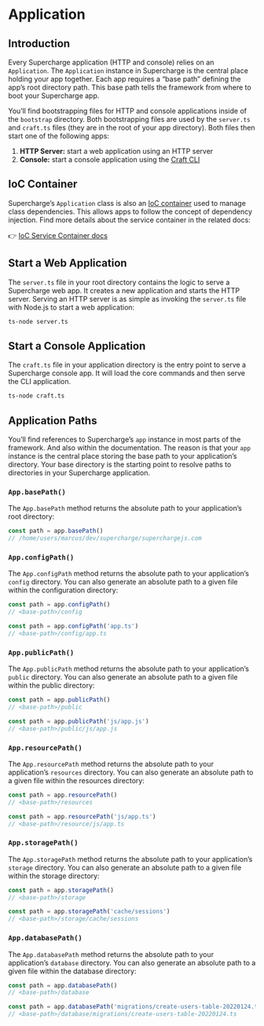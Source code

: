# Application


## Introduction
Every Supercharge application (HTTP and console) relies on an `Application`. The `Application` instance in Supercharge is the central place holding your app together. Each app requires a “base path” defining the app’s root directory path. This base path tells the framework from where to boot your Supercharge app.

You’ll find bootstrapping files for HTTP and console applications inside of the `bootstrap` directory. Both bootstrapping files are used by the `server.ts` and `craft.ts` files (they are in the root of your app directory). Both files then start one of the following apps:

1. **HTTP Server:** start a web application using an HTTP server
2. **Console:** start a console application using the [Craft CLI](/docs/{{version}}/craft-cli)


## IoC Container
Supercharge’s `Application` class is also an [IoC container](/docs/service-container) used to manage class dependencies. This allows apps to follow the concept of dependency injection. Find more details about the service container in the related docs:

👉 [IoC Service Container docs](/docs/service-container)

## Start a Web Application
The `server.ts` file in your root directory contains the logic to serve a Supercharge web app. It creates a new application and starts the HTTP server. Serving an HTTP server is as simple as invoking the `server.ts` file with Node.js to start a web application:

```bash
ts-node server.ts
```


## Start a Console Application
The `craft.ts` file in your application directory is the entry point to serve a Supercharge console app. It will load the core commands and then serve the CLI application.

```bash
ts-node craft.ts
```


## Application Paths
You’ll find references to Supercharge’s `app` instance in most parts of the framework. And also within the documentation. The reason is that your `app` instance is the central place storing the base path to your application’s directory. Your base directory is the starting point to resolve paths to directories in your Supercharge application.


### `App.basePath()`
The `App.basePath` method returns the absolute path to your application’s root directory:

```ts
const path = app.basePath()
// /home/users/marcus/dev/supercharge/superchargejs.com
```


### `App.configPath()`
The `App.configPath` method returns the absolute path to your application’s `config` directory. You can also generate an absolute path to a given file within the configuration directory:

```ts
const path = app.configPath()
// <base-path>/config

const path = app.configPath('app.ts')
// <base-path>/config/app.ts
```


### `App.publicPath()`
The `App.publicPath` method returns the absolute path to your application’s `public` directory. You can also generate an absolute path to a given file within the public directory:

```ts
const path = app.publicPath()
// <base-path>/public

const path = app.publicPath('js/app.js')
// <base-path>/public/js/app.js
```


### `App.resourcePath()`
The `App.resourcePath` method returns the absolute path to your application’s `resources` directory. You can also generate an absolute path to a given file within the resources directory:

```ts
const path = app.resourcePath()
// <base-path>/resources

const path = app.resourcePath('js/app.ts')
// <base-path>/resource/js/app.ts
```


### `App.storagePath()`
The `App.storagePath` method returns the absolute path to your application’s `storage` directory. You can also generate an absolute path to a given file within the storage directory:

```ts
const path = app.storagePath()
// <base-path>/storage

const path = app.storagePath('cache/sessions')
// <base-path>/storage/cache/sessions
```


### `App.databasePath()`
The `App.databasePath` method returns the absolute path to your application’s `database` directory. You can also generate an absolute path to a given file within the database directory:

```ts
const path = app.databasePath()
// <base-path>/database

const path = app.databasePath('migrations/create-users-table-20220124.ts')
// <base-path>/database/migrations/create-users-table-20220124.ts
```

